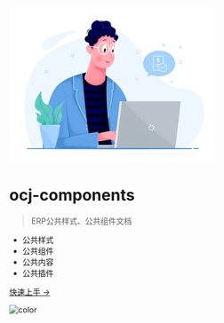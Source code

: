 ![logo](_media/home.jpg)
# ocj-components

> ERP公共样式、公共组件文档

* 公共样式
* 公共组件
* 公共内容
* 公共插件

[快速上手 →](#className)


![color](#ffffff)
